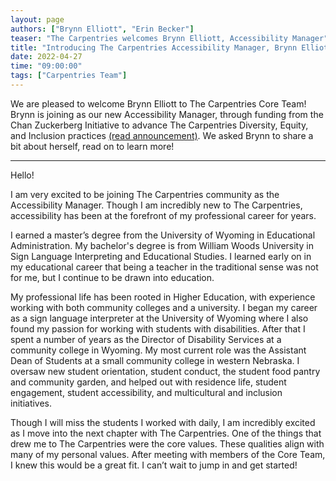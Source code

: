 ```yaml
---
layout: page
authors: ["Brynn Elliott", "Erin Becker"]
teaser: "The Carpentries welcomes Brynn Elliott, Accessibility Manager"
title: "Introducing The Carpentries Accessibility Manager, Brynn Elliott"
date: 2022-04-27
time: "09:00:00"
tags: ["Carpentries Team"]
---
```



We are pleased to welcome Brynn Elliott to The Carpentries Core Team! Brynn is joining as our new Accessibility Manager, through funding from the Chan Zuckerberg Initiative to advance The Carpentries Diversity, Equity, and Inclusion practices [(read announcement)](https://carpentries.org/blog/2022/01/executive-director-new-years-message/). We asked Brynn to share a bit about herself, read on to learn more!

----------

Hello!

I am very excited to be joining The Carpentries community as the Accessibility Manager. Though I am incredibly new to The Carpentries, accessibility has been at the forefront of my professional career for years.

I earned a master’s degree from the University of Wyoming in Educational Administration. My bachelor's degree is from William Woods University in Sign Language Interpreting and Educational Studies. I learned early on in my educational career that being a teacher in the traditional sense was not for me, but I continue to be drawn into education.

My professional life has been rooted in Higher Education, with experience working with both community colleges and a university. I began my career as a sign language interpreter at the University of Wyoming where I also found my passion for working with students with disabilities. After that I spent a number of years as the Director of Disability Services at a community college in Wyoming. My most current role was the Assistant Dean of Students at a small community college in western Nebraska. I oversaw new student orientation, student conduct, the student food pantry and community garden, and helped out with residence life, student engagement, student accessibility, and multicultural and inclusion initiatives.

Though I will miss the students I worked with daily, I am incredibly excited as I move into the next chapter with The Carpentries. One of the things that drew me to The Carpentries were the core values. These qualities align with many of my personal values. After meeting with members of the Core Team, I knew this would be a great fit. I can’t wait to jump in and get started!
